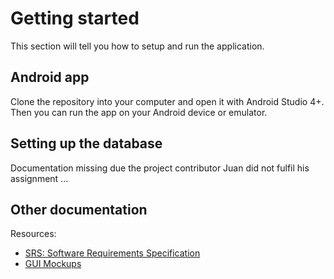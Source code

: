 # Getting started
This section will tell you how to setup and run the application.
 
## Android app 
Clone the repository into your computer and open it with Android Studio 4+. 
Then you can run the app on your Android device or emulator. 

## Setting up the database
Documentation missing due the project contributor Juan did not fulfil his assignment ...

## Other documentation
Resources:
- [SRS: Software Requirements Specification](https://tobiasbriones-team.github.io/course.mm543.awis/pdf/awis-android-srs.pdf)
- [GUI Mockups](https://tobiasbriones-team.github.io/course.mm543.awis/pdf/awis-android-srs.pdf)
